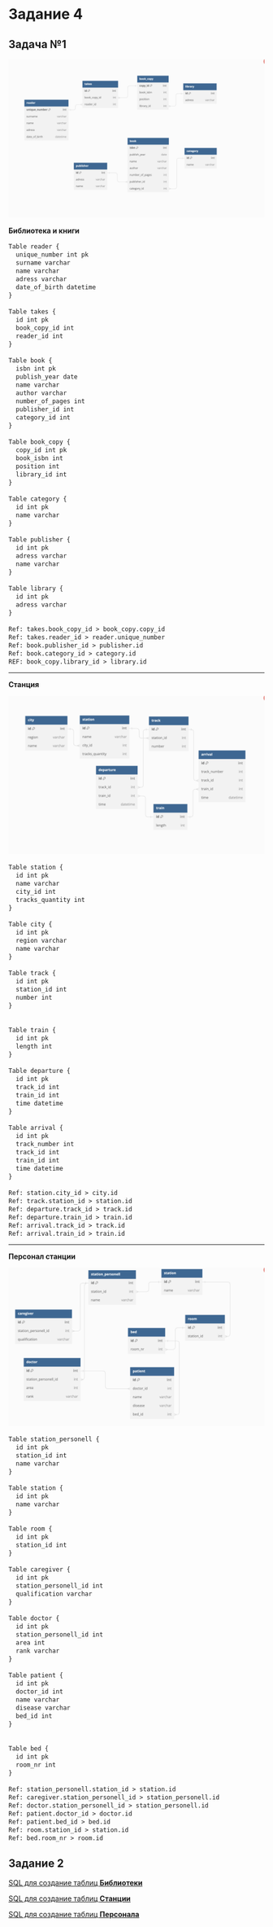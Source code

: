 # Задание 4

## Задача №1

![](/img/hw4_1.png)

**Библиотека и книги**

```
Table reader {
  unique_number int pk
  surname varchar
  name varchar
  adress varchar
  date_of_birth datetime
}

Table takes {
  id int pk
  book_copy_id int
  reader_id int
}

Table book {
  isbn int pk
  publish_year date
  name varchar
  author varchar
  number_of_pages int
  publisher_id int
  category_id int
}

Table book_copy {
  copy_id int pk
  book_isbn int
  position int
  library_id int
}

Table category {
  id int pk
  name varchar
}

Table publisher {
  id int pk
  adress varchar
  name varchar
}

Table library {
  id int pk
  adress varchar
}

Ref: takes.book_copy_id > book_copy.copy_id
Ref: takes.reader_id > reader.unique_number
Ref: book.publisher_id > publisher.id
Ref: book.category_id > category.id
REF: book_copy.library_id > library.id
```

--- 

**Станция**

![](/img/hw4_2.png)

```
Table station {
  id int pk
  name varchar
  city_id int
  tracks_quantity int
}

Table city {
  id int pk
  region varchar
  name varchar
}

Table track {
  id int pk
  station_id int
  number int
}


Table train {
  id int pk
  length int
}

Table departure {
  id int pk
  track_id int
  train_id int
  time datetime
}

Table arrival {
  id int pk
  track_number int
  track_id int 
  train_id int
  time datetime
}

Ref: station.city_id > city.id
Ref: track.station_id > station.id
Ref: departure.track_id > track.id
Ref: departure.train_id > train.id
Ref: arrival.track_id > track.id
Ref: arrival.train_id > train.id
```

---

**Персонал станции**

![](/img/hw4_3.png)

```
Table station_personell {
  id int pk
  station_id int
  name varchar
}

Table station {
  id int pk
  name varchar
}

Table room {
  id int pk
  station_id int
}

Table caregiver {
  id int pk
  station_personell_id int
  qualification varchar
}

Table doctor {
  id int pk
  station_personell_id int
  area int
  rank varchar
}

Table patient {
  id int pk
  doctor_id int
  name varchar
  disease varchar
  bed_id int
}


Table bed {
  id int pk
  room_nr int
}

Ref: station_personell.station_id > station.id
Ref: caregiver.station_personell_id > station_personell.id
Ref: doctor.station_personell_id > station_personell.id
Ref: patient.doctor_id > doctor.id
Ref: patient.bed_id > bed.id
Ref: room.station_id > station.id
Ref: bed.room_nr > room.id

```

## Задание 2

[SQL для создание таблиц **Библиотеки**](/scripts/sql_hw4_library.sql)

[SQL для создание таблиц **Станции**](/scripts/sql_hw4_station.sql)

[SQL для создание таблиц **Персонала**](/scripts/sql_hw4_personell.sql)
